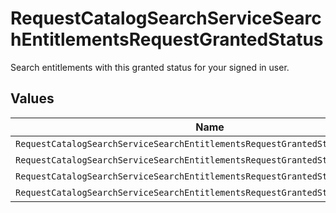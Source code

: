 # RequestCatalogSearchServiceSearchEntitlementsRequestGrantedStatus

 Search entitlements with this granted status for your signed in user.



## Values

| Name                                                                           | Value                                                                          |
| ------------------------------------------------------------------------------ | ------------------------------------------------------------------------------ |
| `RequestCatalogSearchServiceSearchEntitlementsRequestGrantedStatusUnspecified` | UNSPECIFIED                                                                    |
| `RequestCatalogSearchServiceSearchEntitlementsRequestGrantedStatusAll`         | ALL                                                                            |
| `RequestCatalogSearchServiceSearchEntitlementsRequestGrantedStatusGranted`     | GRANTED                                                                        |
| `RequestCatalogSearchServiceSearchEntitlementsRequestGrantedStatusNotGranted`  | NOT_GRANTED                                                                    |